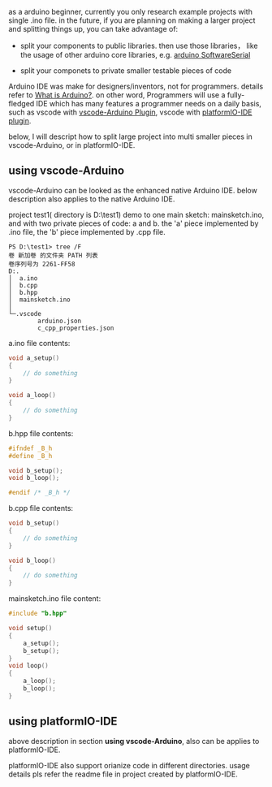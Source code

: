 
as a arduino beginner, currently you only research example projects with single .ino file. in the future, if you are planning on making a larger project and splitting things up, you can take advantage of:

- split your components to public libraries. then use those libraries， like the usage of  other arduino core libraries, e.g.  [arduino SoftwareSerial](https://github.com/arduino/ArduinoCore-avr/blob/master/libraries/SoftwareSerial/src/SoftwareSerial.cpp)

- split your componets to private smaller testable pieces of code

Arduino IDE was make for designers/inventors, not for programmers. details refer to [What is Arduino?](https://www.arduino.cc/en/Guide/Introduction). on other word, Programmers will use a fully-fledged IDE which has many features a programmer needs on a daily basis, such as vscode with [vscode-Arduino Plugin](https://marketplace.visualstudio.com/items?itemName=vsciot-vscode.vscode-arduino), vscode with [platformIO-IDE plugin](https://platformio.org/).

below, I will descript how to split large project into multi smaller pieces in vscode-Arduino, or in platformIO-IDE.

## using vscode-Arduino

vscode-Arduino can be looked as the enhanced native Arduino IDE. below description also applies to the native Arduino IDE.

project test1( directory is  D:\test1) demo to one main sketch: mainsketch.ino, and with two private pieces of code: a and b. the 'a' piece implemented by .ino file, the 'b' piece implemented by .cpp file.

```text
PS D:\test1> tree /F
卷 新加卷 的文件夹 PATH 列表
卷序列号为 2261-FF58
D:.
│  a.ino
│  b.cpp
│  b.hpp
│  mainsketch.ino
│
└─.vscode
        arduino.json
        c_cpp_properties.json
```

a.ino file contents:
```c++
void a_setup()
{
    // do something
}

void a_loop()
{
    // do something
}
```        

b.hpp file contents:
```c++
#ifndef _B_h
#define _B_h

void b_setup();
void b_loop();

#endif /* _B_h */
```

b.cpp file contents:
```c++
void b_setup()
{
    // do something
}

void b_loop()
{
    // do something
}
```        

mainsketch.ino file content:
```c++
#include "b.hpp"

void setup()
{
    a_setup();
    b_setup();
}
void loop()
{
    a_loop();
    b_loop();
}
```

## using platformIO-IDE

above description in section **using vscode-Arduino**, also can be applies to platformIO-IDE.

platformIO-IDE also support orianize code in different directories. usage details pls refer the readme file in project created by platformIO-IDE.